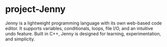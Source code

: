 # project-Jenny
Jenny is a lightweight programming language with its own web-based code editor. It supports variables, conditionals, loops, file I/O, and an intuitive undo feature. Built in C++, Jenny is designed for learning, experimentation, and simplicity.
